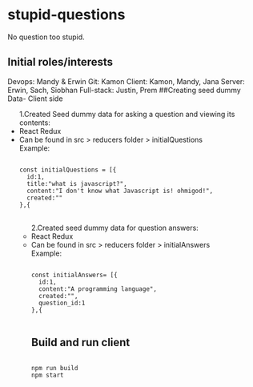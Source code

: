 # stupid-questions
No question too stupid.

## Initial roles/interests

Devops: Mandy & Erwin
Git: Kamon
Client: Kamon, Mandy, Jana
Server: Erwin, Sach, Siobhan
Full-stack: Justin, Prem
<enter>
##Creating seed dummy Data- Client side
<ul>
1.Created Seed dummy data for asking a question and viewing its contents:</li>
<li>React Redux</li>
<li>Can be found in src > reducers folder > initialQuestions </li>
Example: 
<pre>
<code>
const initialQuestions = [{
  id:1,
  title:"what is javascript?",
  content:"I don't know what Javascript is! ohmigod!",
  created:""
},{
</code>
</pre>
<ul>
2.Created seed dummy data for question answers: 
<li>React Redux </li>
<li>Can be found in src > reducers folder > initialAnswers </li>
Example:
<pre>
<code>
const initialAnswers= [{
  id:1,
  content:"A programming language",
  created:"",
  question_id:1
},{
</code>
</pre>

<enter>

## Build and run client

<pre>
<code>
npm run build
npm start
</code>
</pre>
